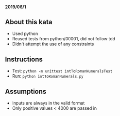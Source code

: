 
#### 2019/06/1

## About this kata
- Used python
- Reused tests from python/00001, did not follow tdd
- Didn't attempt the use of any constraints

## Instructions
- Test: `python -m unittest intToRomanNumeralsTest`
- Run: `python intToRomanNumerals.py`

## Assumptions
- Inputs are always in the valid format
- Only positive values < 4000 are passed in
